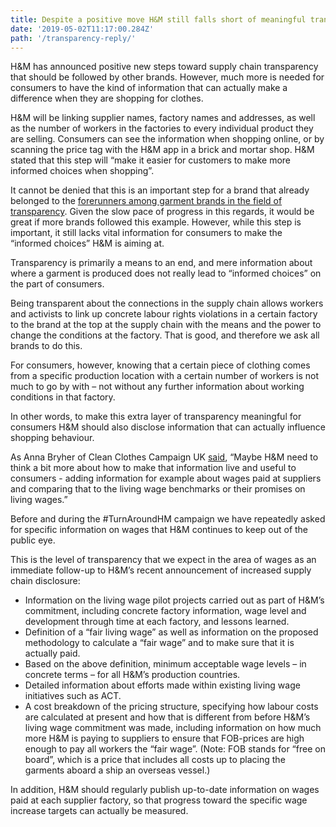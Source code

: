 ```yaml
---
title: Despite a positive move H&M still falls short of meaningful transparency
date: '2019-05-02T11:17:00.284Z'
path: '/transparency-reply/'
---
```


H&M has announced positive new steps toward supply chain transparency that should be followed by other brands. However, much more is needed for consumers to have the kind of information that can actually make a difference when they are shopping for clothes.

<!-- end -->

H&M will be linking supplier names, factory names and addresses, as well as the number of workers in the factories to every individual product they are selling. Consumers can see the information when shopping online, or by scanning the price tag with the H&M app in a brick and mortar shop. H&M stated that this step will “make it easier for customers to make more informed choices when shopping”.

It cannot be denied that this is an important step for a brand that already belonged to the [forerunners among garment brands in the field of transparency](https://cleanclothes.org/transparency). Given the slow pace of progress in this regards, it would be great if more brands followed this example. However, while this step is important, it still lacks vital information for consumers to make the “informed choices” H&M is aiming at.

Transparency is primarily a means to an end, and mere information about where a garment is produced does not really lead to “informed choices” on the part of consumers.

Being transparent about the connections in the supply chain allows workers and activists to link up concrete labour rights violations in a certain factory to the brand at the top at the supply chain with the means and the power to change the conditions at the factory. That is good, and therefore we ask all brands to do this.

For consumers, however, knowing that a certain piece of clothing comes from a specific production location with a certain number of workers is not much to go by with – not without any further information about working conditions in that factory.

In other words, to make this extra layer of transparency meaningful for consumers H&M should also disclose information that can actually influence shopping behaviour.

As Anna Bryher of Clean Clothes Campaign UK [said](https://www.reuters.com/article/us-global-fashion-slavery/fashion-giant-hm-lists-suppliers-for-all-garments-to-tackle-worker-abuses-idUSKCN1S01IA), “Maybe H&M need to think a bit more about how to make that information live and useful to consumers - adding information for example about wages paid at suppliers and comparing that to the living wage benchmarks or their promises on living wages.”

Before and during the #TurnAroundHM campaign we have repeatedly asked for specific information on wages that H&M continues to keep out of the public eye.

This is the level of transparency that we expect in the area of wages as an immediate follow-up to H&M’s recent announcement of increased supply chain disclosure:

- Information on the living wage pilot projects carried out as part of H&M’s commitment, including concrete factory information, wage level and development through time at each factory, and lessons learned.
- Definition of a “fair living wage” as well as information on the proposed methodology to calculate a “fair wage” and to make sure that it is actually paid.
- Based on the above definition, minimum acceptable wage levels – in concrete terms – for all H&M’s production countries.
- Detailed information about efforts made within existing living wage initiatives such as ACT.
- A cost breakdown of the pricing structure, specifying how labour costs are calculated at present and how that is different from before H&M’s living wage commitment was made, including information on how much more H&M is paying to suppliers to ensure that FOB-prices are high enough to pay all workers the “fair wage”. (Note: FOB stands for “free on board”, which is a price that includes all costs up to placing the garments aboard a ship an overseas vessel.)

In addition, H&M should regularly publish up-to-date information on wages paid at each supplier factory, so that progress toward the specific wage increase targets can actually be measured.
